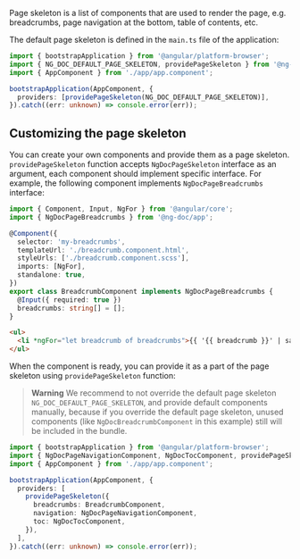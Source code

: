 Page skeleton is a list of components that are used to render the page, e.g.
breadcrumbs, page navigation at the bottom, table of contents, etc.

The default page skeleton is defined in the `main.ts` file of the application:

```ts name="main.ts" {6}
import { bootstrapApplication } from '@angular/platform-browser';
import { NG_DOC_DEFAULT_PAGE_SKELETON, providePageSkeleton } from '@ng-doc/app';
import { AppComponent } from './app/app.component';

bootstrapApplication(AppComponent, {
  providers: [providePageSkeleton(NG_DOC_DEFAULT_PAGE_SKELETON)],
}).catch((err: unknown) => console.error(err));
```

## Customizing the page skeleton

You can create your own components and provide them as a page skeleton. `providePageSkeleton`
function accepts `NgDocPageSkeleton` interface as an argument, each component should implement
specific interface. For example, the following component implements `NgDocPageBreadcrumbs`
interface:

```ts name="breadcrumb.component.ts" group="breadcrumbs"
import { Component, Input, NgFor } from '@angular/core';
import { NgDocPageBreadcrumbs } from '@ng-doc/app';

@Component({
  selector: 'my-breadcrumbs',
  templateUrl: './breadcrumb.component.html',
  styleUrls: ['./breadcrumb.component.scss'],
  imports: [NgFor],
  standalone: true,
})
export class BreadcrumbComponent implements NgDocPageBreadcrumbs {
  @Input({ required: true })
  breadcrumbs: string[] = [];
}
```

```html name="breadcrumb.component.html" group="breadcrumbs"
<ul>
  <li *ngFor="let breadcrumb of breadcrumbs">{{ '{{ breadcrumb }}' | safe }}</li>
</ul>
```

When the component is ready, you can provide it as a part of the page skeleton
using `providePageSkeleton` function:

> **Warning**
> We recommend to not override
> the default page skeleton `NG_DOC_DEFAULT_PAGE_SKELETON`, and provide default components manually,
> because if you override the default page skeleton, unused components (like
> `NgDocBreadcrumbComponent` in this example) still will be included in the bundle.

```ts name="main.ts" {8}
import { bootstrapApplication } from '@angular/platform-browser';
import { NgDocPageNavigationComponent, NgDocTocComponent, providePageSkeleton } from '@ng-doc/app';
import { AppComponent } from './app/app.component';

bootstrapApplication(AppComponent, {
  providers: [
    providePageSkeleton({
      breadcrumbs: BreadcrumbComponent,
      navigation: NgDocPageNavigationComponent,
      toc: NgDocTocComponent,
    }),
  ],
}).catch((err: unknown) => console.error(err));
```

